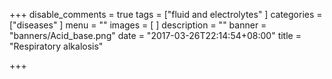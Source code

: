 +++
disable_comments = true
tags = ["fluid and electrolytes"
]
categories = ["diseases"
]
menu = ""
images = [
]
description = ""
banner = "banners/Acid_base.png"
date = "2017-03-26T22:14:54+08:00"
title = "Respiratory alkalosis"

+++

<!--more-->

